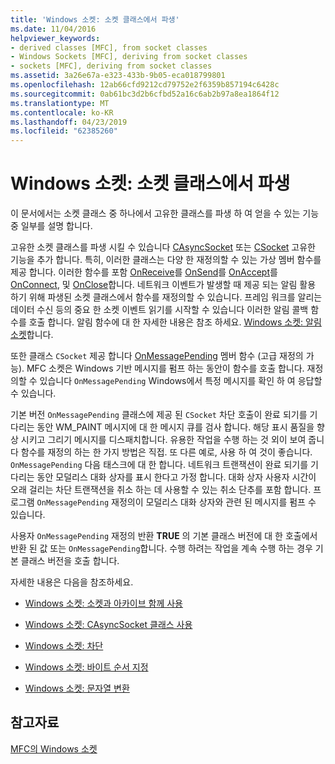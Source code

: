 ```yaml
---
title: 'Windows 소켓: 소켓 클래스에서 파생'
ms.date: 11/04/2016
helpviewer_keywords:
- derived classes [MFC], from socket classes
- Windows Sockets [MFC], deriving from socket classes
- sockets [MFC], deriving from socket classes
ms.assetid: 3a26e67a-e323-433b-9b05-eca018799801
ms.openlocfilehash: 12ab66cfd9212cd79752e2f6359b857194c6428c
ms.sourcegitcommit: 0ab61bc3d2b6cfbd52a16c6ab2b97a8ea1864f12
ms.translationtype: MT
ms.contentlocale: ko-KR
ms.lasthandoff: 04/23/2019
ms.locfileid: "62385260"
---
```

# <a name="windows-sockets-deriving-from-socket-classes"></a>Windows 소켓: 소켓 클래스에서 파생

이 문서에서는 소켓 클래스 중 하나에서 고유한 클래스를 파생 하 여 얻을 수 있는 기능 중 일부를 설명 합니다.

고유한 소켓 클래스를 파생 시킬 수 있습니다 [CAsyncSocket](../mfc/reference/casyncsocket-class.md) 또는 [CSocket](../mfc/reference/csocket-class.md) 고유한 기능을 추가 합니다. 특히, 이러한 클래스는 다양 한 재정의할 수 있는 가상 멤버 함수를 제공 합니다. 이러한 함수를 포함 [OnReceive](../mfc/reference/casyncsocket-class.md#onreceive)를 [OnSend](../mfc/reference/casyncsocket-class.md#onsend)를 [OnAccept](../mfc/reference/casyncsocket-class.md#onaccept)를 [OnConnect](../mfc/reference/casyncsocket-class.md#onconnect), 및 [OnClose](../mfc/reference/casyncsocket-class.md#onclose)합니다. 네트워크 이벤트가 발생할 때 제공 되는 알림 활용 하기 위해 파생된 소켓 클래스에서 함수를 재정의할 수 있습니다. 프레임 워크를 알리는 데이터 수신 등의 중요 한 소켓 이벤트 읽기를 시작할 수 있습니다 이러한 알림 콜백 함수를 호출 합니다. 알림 함수에 대 한 자세한 내용은 참조 하세요. [Windows 소켓: 알림 소켓](../mfc/windows-sockets-socket-notifications.md)합니다.

또한 클래스 `CSocket` 제공 합니다 [OnMessagePending](../mfc/reference/csocket-class.md#onmessagepending) 멤버 함수 (고급 재정의 가능). MFC 소켓은 Windows 기반 메시지를 펌프 하는 동안이 함수를 호출 합니다. 재정의할 수 있습니다 `OnMessagePending` Windows에서 특정 메시지를 확인 하 여 응답할 수 있습니다.

기본 버전 `OnMessagePending` 클래스에 제공 된 `CSocket` 차단 호출이 완료 되기를 기다리는 동안 WM_PAINT 메시지에 대 한 메시지 큐를 검사 합니다. 해당 표시 품질을 향상 시키고 그리기 메시지를 디스패치합니다. 유용한 작업을 수행 하는 것 외이 보여 줍니다 함수를 재정의 하는 한 가지 방법은 직접. 또 다른 예로, 사용 하 여 것이 좋습니다. `OnMessagePending` 다음 태스크에 대 한 합니다. 네트워크 트랜잭션이 완료 되기를 기다리는 동안 모덜리스 대화 상자를 표시 한다고 가정 합니다. 대화 상자 사용자 시간이 오래 걸리는 차단 트랜잭션을 취소 하는 데 사용할 수 있는 취소 단추를 포함 합니다. 프로그램 `OnMessagePending` 재정의이 모덜리스 대화 상자와 관련 된 메시지를 펌프 수 있습니다.

사용자 `OnMessagePending` 재정의 반환 **TRUE** 의 기본 클래스 버전에 대 한 호출에서 반환 된 값 또는 `OnMessagePending`합니다. 수행 하려는 작업을 계속 수행 하는 경우 기본 클래스 버전을 호출 합니다.

자세한 내용은 다음을 참조하세요.

- [Windows 소켓: 소켓과 아카이브 함께 사용](../mfc/windows-sockets-using-sockets-with-archives.md)

- [Windows 소켓: CAsyncSocket 클래스 사용](../mfc/windows-sockets-using-class-casyncsocket.md)

- [Windows 소켓: 차단](../mfc/windows-sockets-blocking.md)

- [Windows 소켓: 바이트 순서 지정](../mfc/windows-sockets-byte-ordering.md)

- [Windows 소켓: 문자열 변환](../mfc/windows-sockets-converting-strings.md)

## <a name="see-also"></a>참고자료

[MFC의 Windows 소켓](../mfc/windows-sockets-in-mfc.md)
